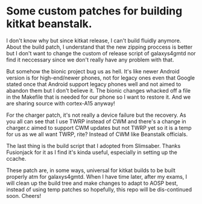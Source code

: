 Some custom patches for building kitkat beanstalk.
=======

I don't know why but since kitkat release, I can't build fluidly anymore. About the build patch, I understand that the new zipping proccess is better but I don't want to change the custom of release script of galaxys4gmtd nor find it neccessary since we don't really have any problem with that.

But somehow the bionic project bug us as hell. It's like newer Android version is for high-end/newer phones, not for legacy ones even that Google stated once that Android support legacy phones well and not aimed to abandon them but I don't believe it. The bionic changes whacked off a file in the Makefile that is needed for our phone so I want to restore it. And we are sharing source with cortex-A15 anyway!

For the charger patch, it's not really a device failure but the recovery. As you all can see that I use TWRP instead of CWM and there's a change in charger.c aimed to support CWM updates but not TWRP yet so it is a temp for us as we all want TWRP, rite? Instead of CWM like Beanstalk officials.

The last thing is the build script that I adopted from Slimsaber. Thanks Fusionjack for it as I find it's kinda useful, especially in setting up the ccache.

These patch are, in some ways, universal for kitkat builds to be built properly atm for galaxys4gmtd. When I have time later, after my exams, I will clean up the build tree and make changes to adapt to AOSP best, instead of using temp patches so hopefully, this repo will be dis-continued soon. Cheers!

